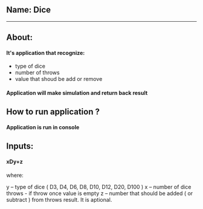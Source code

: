 ## Name: Dice
-------------------------
## About: 
#### It's application that recognize:
- type of dice 
- number of throws
- value that shoud be add or remove
#### Application will make simulation and return back result

## How to run application ?
#### Application is run in console
## Inputs:
#### xDy+z
where:

y – type of dice ( D3, D4, D6, D8, D10, D12, D20, D100 )
x – number of dice throws - if throw once value is empty
z – number that should be added ( or subtract ) from throws result. It is aptional.
